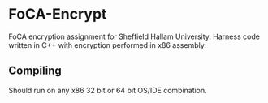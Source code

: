 # FoCA-Encrypt
FoCA encryption assignment for Sheffield Hallam University.
Harness code written in C++ with encryption performed in x86 assembly.

## Compiling
Should run on any x86 32 bit or 64 bit OS/IDE combination.
